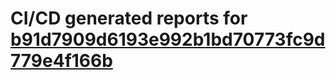 # CI/CD generated reports for [b91d7909d6193e992b1bd70773fc9d779e4f166b](https://github.com/hydephp/develop/commit/b91d7909d6193e992b1bd70773fc9d779e4f166b)

